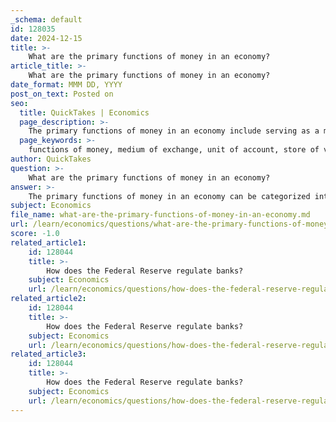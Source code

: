 ```yaml
---
_schema: default
id: 128035
date: 2024-12-15
title: >-
    What are the primary functions of money in an economy?
article_title: >-
    What are the primary functions of money in an economy?
date_format: MMM DD, YYYY
post_on_text: Posted on
seo:
  title: QuickTakes | Economics
  page_description: >-
    The primary functions of money in an economy include serving as a medium of exchange, unit of account, store of value, and standard of deferred payment, which are essential for facilitating trade, investment, and economic stability.
  page_keywords: >-
    functions of money, medium of exchange, unit of account, store of value, standard of deferred payment, economy, economic stability, trade, inflation
author: QuickTakes
question: >-
    What are the primary functions of money in an economy?
answer: >-
    The primary functions of money in an economy can be categorized into four main roles:\n\n1. **Medium of Exchange**: Money facilitates transactions by serving as an intermediary in the exchange of goods and services. This function eliminates the inefficiencies of barter systems, where goods must be exchanged directly for other goods. With money, buyers can purchase what they need without having to find someone who wants to trade their goods for what they have.\n\n2. **Unit of Account**: Money provides a standard numerical unit of measure, which allows individuals and businesses to compare the value of different goods and services. This function simplifies pricing and accounting, making it easier to assess the value of items and make informed economic decisions.\n\n3. **Store of Value**: Money can be saved and retrieved in the future, maintaining its value over time. However, this function can be affected by inflation, which erodes the purchasing power of money. In times of high inflation, individuals may prefer to invest in assets that preserve value better than cash.\n\n4. **Standard of Deferred Payment**: Money is used to settle debts and obligations that are to be paid in the future. This function allows for credit transactions, where goods and services can be purchased now and paid for later, facilitating economic growth and investment.\n\nThese functions are fundamental to the operation of modern economies, supporting trade, investment, and overall economic stability.
subject: Economics
file_name: what-are-the-primary-functions-of-money-in-an-economy.md
url: /learn/economics/questions/what-are-the-primary-functions-of-money-in-an-economy
score: -1.0
related_article1:
    id: 128044
    title: >-
        How does the Federal Reserve regulate banks?
    subject: Economics
    url: /learn/economics/questions/how-does-the-federal-reserve-regulate-banks
related_article2:
    id: 128044
    title: >-
        How does the Federal Reserve regulate banks?
    subject: Economics
    url: /learn/economics/questions/how-does-the-federal-reserve-regulate-banks
related_article3:
    id: 128044
    title: >-
        How does the Federal Reserve regulate banks?
    subject: Economics
    url: /learn/economics/questions/how-does-the-federal-reserve-regulate-banks
---
```


&nbsp;